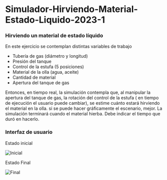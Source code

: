 ﻿# Simulador-Hirviendo-Material-Estado-Liquido-2023-1

### Hirviendo un material de estado líquido

En este ejercicio se contemplan distintas variables de trabajo 

- Tubería de gas (diámetro y longitud)
- Presión del tanque 
- Control de la estufa (5 posiciones)
- Material de la olla (agua, aceite)
- Cantidad de material 
- Apertura del tanque de gas 

Entonces, en tiempo real, la simulación contempla que, al manipular la apertura del tanque de gas, la rotación del control de la estufa ( en tiempo de ejecución el usuario puede cambiar), se estime cuánto estará hirviendo el material en la olla. si se puede hacer gráficamente el escenario, mejor. La simulación terminará cuando el material hierba. Debe indicar el tiempo que duró en hacerlo.

### Interfaz de usuario

Estado inicial

![Inicial](https://user-images.githubusercontent.com/97201832/220814195-9217fc8f-1b8c-427e-9640-d8a2099772ed.png)

Estado Final 

![Final](https://user-images.githubusercontent.com/97201832/220814242-3c15b351-a962-46bd-8a35-4347c7aa15fb.png)
